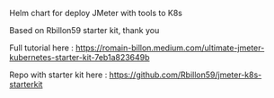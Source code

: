 Helm chart for deploy JMeter with tools to K8s

Based on Rbillon59 starter kit, thank you

Full tutorial here : https://romain-billon.medium.com/ultimate-jmeter-kubernetes-starter-kit-7eb1a823649b

Repo with starter kit here : https://github.com/Rbillon59/jmeter-k8s-starterkit


